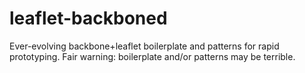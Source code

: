 leaflet-backboned
=================

Ever-evolving backbone+leaflet boilerplate and patterns for rapid prototyping. Fair warning: boilerplate and/or patterns may be terrible.